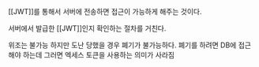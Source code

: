 [[JWT]]를 통해서 서버에 전송하면 접근이 가능하게 해주는 것이다.

서버에서 발급한 [[JWT]]인지 확인하는 절차를 거친다.

위조는 불가능 하지만 도난 당했을 경우 폐기가 불가능하다.
폐기를 하려면 DB에 접근해야 하는데 그러면 엑세스 토큰을 사용하는 의미가 사라짐
